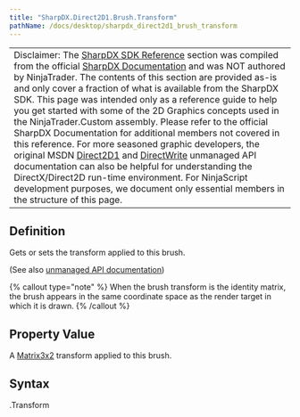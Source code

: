 ```yaml
---
title: "SharpDX.Direct2D1.Brush.Transform"
pathName: /docs/desktop/sharpdx_direct2d1_brush_transform
---
```


|  |
| --- |
| Disclaimer: The [SharpDX SDK Reference](/docs/desktop/sharpdx_sdk_reference) section was compiled from the official [SharpDX Documentation](http://sharpdx.org/) and was NOT authored by NinjaTrader. The contents of this section are provided as-is and only cover a fraction of what is available from the SharpDX SDK. This page was intended only as a reference guide to help you get started with some of the 2D Graphics concepts used in the NinjaTrader.Custom assembly. Please refer to the official SharpDX Documentation for additional members not covered in this reference. For more seasoned graphic developers, the original MSDN [Direct2D1](https://msdn.microsoft.com/en-us/library/windows/desktop/dd370990.aspx) and [DirectWrite](https://msdn.microsoft.com/en-us/library/windows/desktop/dd368038.aspx) unmanaged API documentation can also be helpful for understanding the DirectX/Direct2D run-time environment. For NinjaScript development purposes, we document only essential members in the structure of this page. |


## Definition

Gets or sets the transform applied to this brush.

(See also [unmanaged API documentation](https://msdn.microsoft.com/en-us/library/dd371179(v=vs.85).aspx))

{% callout type="note" %}
When the brush transform is the identity matrix, the brush appears in the same coordinate space as the render target in which it is drawn.
{% /callout %}


## Property Value

A [Matrix3x2](/docs/desktop/sharpdx_matrix3x2) transform applied to this brush.


## Syntax

<brush>.Transform

